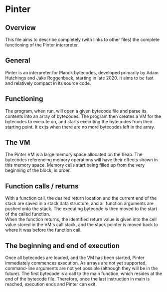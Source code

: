 Pinter
======

Overview
--------
This file aims to describe completely (with links to other files) the complete
functioning of the Pinter interpreter.

General
-------
Pinter is an interpreter for Planck bytecodes, developed primarily by Adam
Hutchings and Jake Roggenbuck, starting in late 2020. It aims to be fast and
relatively compact in its source code.

Functioning
-----------
The program, when run, will open a given bytecode file and parse its contents
into an array of bytecodes. The program then creates a VM for the bytecodes to
execute on, and starts executing the bytecodes from their starting point. It
exits when there are no more bytecodes left in the array.

The VM
------
The Pinter VM is a large memory space allocated on the heap. The bytecodes
referencing memory operations will have their effects shown in this memory
space. Memory cells start being filled up from the very beginning of the block,
in order.

Function calls / returns
------------------------
With a function call, the desired return location and the current end of the
stack are saved in a stack data structure, and all function arguments are pushed
onto the stack. The executing bytecode is then moved to the start of the called
function.  <br/>
When the function returns, the identified return value is given into the
cell value stored in the VM's call stack, and the stack pointer is moved back to
where it was before the function call.

The beginning and end of execution
----------------------------------
Once all bytecodes are loaded, and the VM has been started, Pinter immediately
commences execution. As arrays are not yet supported, command-line arguments are
not yet possible (although they will be in the future). The first bytecode is
a call to the main function, which resides at the end of the bytecode file.
Therefore, once the last instruction in main is reached, execution ends and
Pinter can exit.
